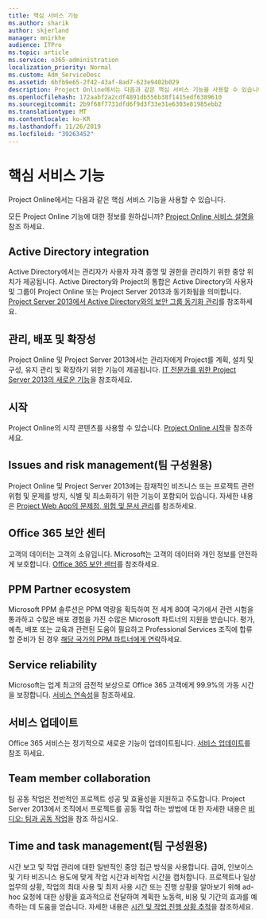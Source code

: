 ```yaml
---
title: 핵심 서비스 기능
ms.author: sharik
author: skjerland
manager: mnirkhe
audience: ITPro
ms.topic: article
ms.service: o365-administration
localization_priority: Normal
ms.custom: Adm_ServiceDesc
ms.assetid: 6bfb9e65-2f42-43af-8ad7-623e9402b029
description: Project Online에서는 다음과 같은 핵심 서비스 기능을 사용할 수 있습니다.
ms.openlocfilehash: 172aabf2a2cdf4891db556b38f1415edf6389610
ms.sourcegitcommit: 2b9f68f7731dfd6f9d3f33e31e6303e81985ebb2
ms.translationtype: MT
ms.contentlocale: ko-KR
ms.lasthandoff: 11/26/2019
ms.locfileid: "39263452"
---
```

# <a name="core-services-functionality"></a>핵심 서비스 기능

Project Online에서는 다음과 같은 핵심 서비스 기능을 사용할 수 있습니다.
  
모든 Project Online 기능에 대한 정보를 원하십니까? [Project Online 서비스 설명을](project-online-service-description.md)참조 하세요.
  
## <a name="active-directory-integration"></a>Active Directory integration

Active Directory에서는 관리자가 사용자 자격 증명 및 권한을 관리하기 위한 중앙 위치가 제공됩니다. Active Directory와 Project의 통합은 Active Directory의 사용자 및 그룹이 Project Online 또는 Project Server 2013과 동기화됨을 의미합니다. [Project Server 2013에서 Active Directory와의 보안 그룹 동기화 관리](https://go.microsoft.com/fwlink/p/?LinkId=402631)를 참조하세요.
  
## <a name="administration-deployment-and-extensibility"></a>관리, 배포 및 확장성

Project Online 및 Project Server 2013에서는 관리자에게 Project를 계획, 설치 및 구성, 유지 관리 및 확장하기 위한 기능이 제공됩니다. [IT 전문가를 위한 Project Server 2013의 새로운 기능](https://go.microsoft.com/fwlink/p/?LinkId=272017)을 참조하세요.
  
## <a name="getting-started"></a>시작

Project Online의 시작 콘텐츠를 사용할 수 있습니다. [Project Online 시작](https://support.office.com/en-us/article/Get-started-with-Project-Online-E3E5F64F-ADA5-4F9D-A578-130B2D4E5F11?ui=en-US&amp;rs=en-US&amp;ad=US)을 참조하세요.
  
## <a name="issues-and-risk-management-for-team-members"></a>Issues and risk management(팀 구성원용)

Project Online 및 Project Server 2013에는 잠재적인 비즈니스 또는 프로젝트 관련 위험 및 문제를 방지, 식별 및 최소화하기 위한 기능이 포함되어 있습니다. 자세한 내용은 [Project Web App의 문제점, 위험 및 문서 관리](https://go.microsoft.com/fwlink/?LinkId=402634)를 참조하세요.
  
## <a name="office-365-trust-center"></a>Office 365 보안 센터

고객의 데이터는 고객의 소유입니다. Microsoft는 고객의 데이터와 개인 정보를 안전하게 보호합니다. [Office 365 보안 센터](https://go.microsoft.com/fwlink/?LinkId=402637)를 참조하세요.
  
## <a name="ppm-partner-ecosystem"></a>PPM Partner ecosystem

Microsoft PPM 솔루션은 PPM 역량을 획득하여 전 세계 80여 국가에서 관련 시험을 통과하고 수많은 배포 경험을 가진 수많은 Microsoft 파트너의 지원을 받습니다. 평가, 예측, 배포 또는 교육과 관련된 도움이 필요하고 Professional Services 조직에 합류할 준비가 된 경우 [해당 국가의 PPM 파트너에게 연락](https://go.microsoft.com/fwlink/p/?LinkId=272646)하세요.
  
## <a name="service-reliability"></a>Service reliability

Microsoft는 업계 최고의 금전적 보상으로 Office 365 고객에게 99.9%의 가동 시간을 보장합니다. [서비스 연속성](https://go.microsoft.com/fwlink/?LinkId=402653)을 참조하세요.
  
## <a name="service-updates"></a>서비스 업데이트

Office 365 서비스는 정기적으로 새로운 기능이 업데이트됩니다. [서비스 업데이트](../office-365-platform-service-description/service-updates.md)를 참조 하세요.
  
## <a name="team-member-collaboration"></a>Team member collaboration

팀 공동 작업은 전반적인 프로젝트 성공 및 효율성을 지원하고 주도합니다. Project Server 2013에서 조직에서 프로젝트를 공동 작업 하는 방법에 대 한 자세한 내용은 [비디오: 팀과 공동 작업](https://go.microsoft.com/fwlink/?LinkId=402628)을 참조 하십시오.
  
## <a name="time-and-task-management-for-team-members"></a>Time and task management(팀 구성원용)

시간 보고 및 작업 관리에 대한 일반적인 중앙 접근 방식을 사용합니다. 급여, 인보이스 및 기타 비즈니스 용도에 맞게 작업 시간과 비작업 시간을 캡처합니다. 프로젝트나 일상 업무의 상황, 작업의 최대 사용 및 최저 사용 시간 또는 진행 상황을 알아보기 위해 ad-hoc 요청에 대한 상황을 효과적으로 전달하여 계획한 노동력, 비용 및 기간의 효과를 예측하는 데 도움을 얻습니다. 자세한 내용은 [시간 및 작업 진행 상황 추적](https://go.microsoft.com/fwlink/p/?LinkId=271321)을 참조하세요.
  